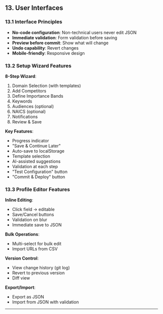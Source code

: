 ## 13. User Interfaces

### 13.1 Interface Principles

- **No-code configuration**: Non-technical users never edit JSON
- **Immediate validation**: Form validation before saving
- **Preview before commit**: Show what will change
- **Undo capability**: Revert changes
- **Mobile-friendly**: Responsive design

### 13.2 Setup Wizard Features

**8-Step Wizard**:
1. Domain Selection (with templates)
2. Add Competitors
3. Define Importance Bands
4. Keywords
5. Audiences (optional)
6. NAICS (optional)
7. Notifications
8. Review & Save

**Key Features**:
- Progress indicator
- "Save & Continue Later"
- Auto-save to localStorage
- Template selection
- AI-assisted suggestions
- Validation at each step
- "Test Configuration" button
- "Commit & Deploy" button

### 13.3 Profile Editor Features

**Inline Editing**:
- Click field → editable
- Save/Cancel buttons
- Validation on blur
- Immediate save to JSON

**Bulk Operations**:
- Multi-select for bulk edit
- Import URLs from CSV

**Version Control**:
- View change history (git log)
- Revert to previous version
- Diff view

**Export/Import**:
- Export as JSON
- Import from JSON with validation

---


